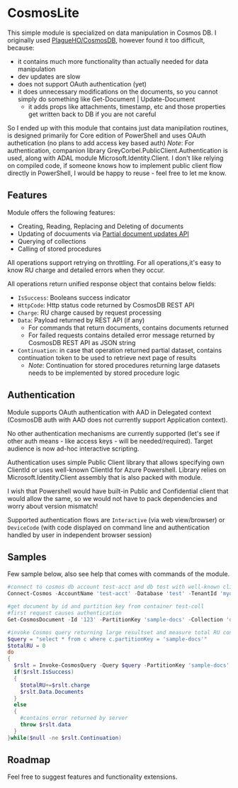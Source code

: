 # CosmosLite
This simple module is specialized on data manipulation in Cosmos DB. I originally used [PlagueHO/CosmosDB](https://github.com/PlagueHO/CosmosDB), however found it too difficult, because:
- it contains much more functionality than actually needed for data manipulation
- dev updates are slow
- does not support OAuth authentication (yet)
- it does unnecessary modifications on the documents, so you cannot simply do something like Get-Document | Update-Document
  - it adds props like attachments, timestamp, etc and those properties get written back to DB if you are not careful

So I ended up with this module that contains just data manipilation routines, is designed primarily for Core edition of PowerShell and uses OAuth authetication (no plans to add access key based auth)
*Note*: For authentication, companion library GreyCorbel.PublicClient.Authentication is used, along with ADAL module Microsoft.Identity.Client. I don't like relying on compiled code, if someone knows how to implement public client flow directly in PowerShell, I would be happy to reuse - feel free to let me know.

## Features
Module offers the following features:
- Creating, Reading, Replacing and Deleting of documents
- Updating of docuuments via [Partial document updates API](https://docs.microsoft.com/en-us/azure/cosmos-db/partial-document-update)
- Querying of collections
- Calling of stored procedures

All operations support retrying on throttling. For all operations,it's easy to know RU charge and detailed errors when they occur.

All operations return unified response object that contains below fields:
- `IsSuccess`: Booleans success indicator
- `HttpCode`: Http status code returned by CosmosDB REST API
- `Charge`: RU charge caused by request processing
- `Data`: Payload returned by REST API (if any)
  - For commands that return documents, contains documents returned
  - For failed requests contains detailed error message returned by CosmosDB REST API as JSON string
- `Continuation`: in case that operation returned partial dataset, contains continuation token to be used to retrieve next page of results
  - *Note*: Continuation for stored procedures returning large datasets needs to be implemented by stored procedure logic

## Authentication
Module supports OAuth authentication with AAD in Delegated context (CosmosDB auth with AAD does not currently support Application context).

No other authentication mechanisms are currently supported (let's see if other auth means - like access keys - will be needed/required). Target audience is now ad-hoc interactive scripting.

Authentication uses simple Public Client library that allows specifying own ClientId or uses well-known ClientId for Azure Powershell. Library relies on Microsoft.Identity.Client assembly that is also packed with module. 

I wish that Powershell would have built-in Public and Confidential client that would allow the same, so we would not have to pack dependencies and worry about version mismatch!

Supported authentication flows are `Interactive` (via web view/browser) or `DeviceCode` (with code displayed on command line and authentication handled by user in independent browser session)

## Samples
Few sample below, also see help that comes with commands of the module.

```powershell
#connect to cosmos db account test-acct and db test with well-known clientId for Azure PowerShell (1950a258-227b-4e31-a9cf-717495945fc2)
Connect-Cosmos -AccountName 'test-acct' -Database 'test' -TenantId 'mydomain.com'

#get document by id and partition key from container test-coll
#first request causes authentication
Get-CosmosDocument -Id '123' -PartitionKey 'sample-docs' -Collection 'docs'

#invoke Cosmos query returning large resultset and measure total RU consumption
$query = "select * from c where c.partitionKey = 'sample-docs'"
$totalRU = 0
do
{
  $rslt = Invoke-CosmosQuery -Query $query -PartitionKey 'sample-docs' -ContinuationToken $rslt.Continuation
  if($rslt.IsSuccess)
  {
    $totalRU+=$rslt.charge
    $rslt.Data.Documents
  }
  else
  {
    #contains error returned by server
    throw $rslt.data
  }
}while($null -ne $rslt.Continuation)
```

## Roadmap
Feel free to suggest features and functionality extensions.